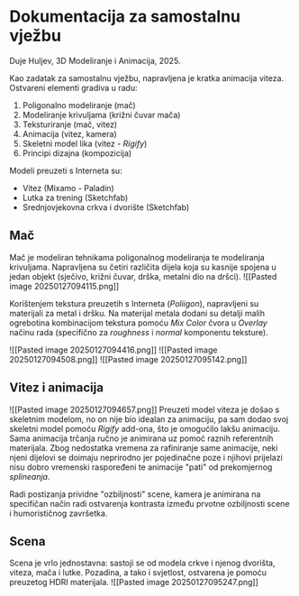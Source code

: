 # Dokumentacija za samostalnu vježbu
Duje Huljev, 3D Modeliranje i Animacija, 2025.

Kao zadatak za samostalnu vježbu, napravljena je kratka animacija viteza.
Ostvareni elementi gradiva u radu:
1. Poligonalno modeliranje (mač)
2. Modeliranje krivuljama (križni čuvar mača)
3. Teksturiranje (mač, vitez)
4. Animacija (vitez, kamera)
5. Skeletni model lika (vitez - *Rigify*)
6. Principi dizajna (kompozicija)

Modeli preuzeti s Interneta su:
- Vitez (Mixamo - Paladin)
- Lutka za trening (Sketchfab)
- Srednjovjekovna crkva i dvorište (Sketchfab)

## Mač
Mač je modeliran tehnikama poligonalnog modeliranja te modeliranja krivuljama. Napravljena su četiri različita dijela koja su kasnije spojena u jedan objekt (sječivo, križni čuvar, drška, metalni dio na dršci).
![[Pasted image 20250127094115.png]]

Korištenjem tekstura preuzetih s Interneta (*Poliigon*), napravljeni su materijali za metal i dršku. Na materijal metala dodani su detalji malih ogrebotina kombinacijom tekstura pomoću *Mix Color* čvora u *Overlay* načinu rada (specifično za *roughness* i *normal* komponentu teksture).

![[Pasted image 20250127094416.png]]
![[Pasted image 20250127094508.png]]
![[Pasted image 20250127095142.png]]
## Vitez i animacija
![[Pasted image 20250127094657.png]]
Preuzeti model viteza je došao s skeletnim modelom, no on nije bio idealan za animaciju, pa sam dodao svoj skeletni model pomoću *Rigify* add-ona, što je omogućilo lakšu animaciju. Sama animacija trčanja ručno je animirana uz pomoć raznih referentnih materijala. Zbog nedostatka vremena za rafiniranje same animacije, neki njeni dijelovi se doimaju neprirodno jer pojedinačne poze i njihovi prijelazi nisu dobro vremenski raspoređeni te animacije "pati" od prekomjernog *splineanja*.

Radi postizanja prividne "ozbiljnosti" scene, kamera je animirana na specifičan način radi ostvarenja kontrasta između prvotne ozbiljnosti scene i humorističnog završetka. 

## Scena
Scena je vrlo jednostavna: sastoji se od modela crkve i njenog dvorišta, viteza, mača i lutke. Pozadina, a tako i svjetlost, ostvarena je pomoću preuzetog HDRI materijala.
![[Pasted image 20250127095247.png]]